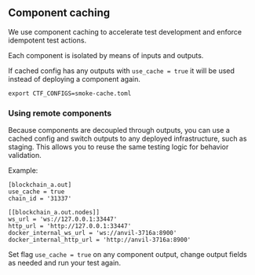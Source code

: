 ## Component caching

We use component caching to accelerate test development and enforce idempotent test actions.

Each component is isolated by means of inputs and outputs.

If cached config has any outputs with `use_cache = true` it will be used instead of deploying a component again.

```
export CTF_CONFIGS=smoke-cache.toml
```

### Using remote components

Because components are decoupled through outputs, you can use a cached config and switch outputs to any deployed infrastructure, such as staging. This allows you to reuse the same testing logic for behavior validation.

Example:
```
[blockchain_a.out]
use_cache = true
chain_id = '31337'

[[blockchain_a.out.nodes]]
ws_url = 'ws://127.0.0.1:33447'
http_url = 'http://127.0.0.1:33447'
docker_internal_ws_url = 'ws://anvil-3716a:8900'
docker_internal_http_url = 'http://anvil-3716a:8900'
```
Set flag `use_cache = true` on any component output, change output fields as needed and run your test again.